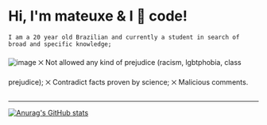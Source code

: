 # Hi, I'm mateuxe & I &#x1F90D; code!
    I am a 20 year old Brazilian and currently a student in search of broad and specific knowledge;

![image](https://activity-graph.herokuapp.com/graph?username=mateuxe&theme=minimal)
           ྾ Not allowed any kind of prejudice (racism, lgbtphobia, class prejudice);
           ྾ Contradict facts proven by science;
           ྾ Malicious comments.      
<hr>

 [![Anurag's GitHub stats](https://github-readme-stats.vercel.app/api?username=mateuxe)](https://github.com/anuraghazra/github-readme-stats)

